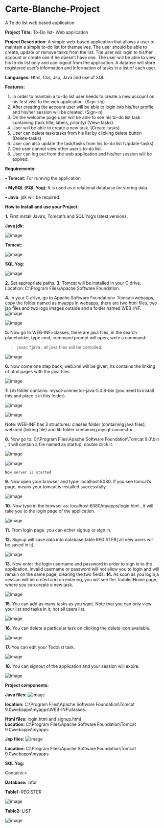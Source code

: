 # Carte-Blanche-Project
A To do list web based application

**Project Title:** To-Do list- Web application

**Project Description:** A simple web-based application that allows a user to maintain a simple to-do list for themselves. The user should be able to create, update or remove tasks from the list. The user will login to his/her account or create one if he doesn’t have one. The user will be able to view his to-do list only and can logout from the application. A databse will store registered user’s information and information of tasks in a list of each user.

**Languages:** Html, Css, Jsp, Java and use of SQL.

**Features:**
1.	In order to maintain a to-do list user needs to create a new account on his first visit to the web application. (Sign-Up)
2.	After creating the account user will be able to login into his/her profile and his/her session will be created. (Sign-in)
3.	On the welcome page user will be able to see his to-do list task containing (task title, labels, priority) (View-tasks).
4.	User will be able to create a new task. (Create-tasks).
5.	User can delete task/tasks from his list by clicking delete button (Delete-tasks).
6.	User can also update the task/tasks from his to-do list (Update-tasks).
7.	One user cannot view other user’s to-do list.
8.	User can log out from the web application and his/her session will be expired.

**Requirements:**


**•	Tomcat:** For running the application

**•	MySQL (SQL Yog):** It is used as a relational database for storing data.

**•	Java:** jdk will be required.

**How to Install and use your Project:**



**1.**	First install Java’s, Tomcat’s and SQL Yog’s latest versions.

**Java jdk:**

![image](https://user-images.githubusercontent.com/84430386/118864088-11cdce80-b8f9-11eb-902a-9131fc08b283.png)


**Tomcat:** 

![image](https://user-images.githubusercontent.com/84430386/118864191-2d38d980-b8f9-11eb-8ae9-3acf11b50b6b.png)


**SQL Yog:**
 
 ![image](https://user-images.githubusercontent.com/84430386/118864210-31fd8d80-b8f9-11eb-9b00-8ea2e3f68d4a.png)

**2.**	Set appropriate paths.
**3.**	Tomcat will be installed in your C drive. 
    Location: C:\Program Files\Apache Software Foundation.
    
**4.**	In your C drive, go to Apache Software Foundation> Tomcat>webapps,
    copy the folder named as myapps in webapps, there are two html files, two jsp files and two logo images outside and a folder named WEB-INF.
 ![image](https://user-images.githubusercontent.com/84430386/118864445-6ec98480-b8f9-11eb-8568-d74846485307.png)


  ![image](https://user-images.githubusercontent.com/84430386/118864476-76892900-b8f9-11eb-98be-d116b56545b4.png)

 


**5.**	Now go to WEB-INF>classes, there are java files, in the search 
placeholder, type cmd, command prompt will open, write a command:

> javac *.java , all java files will be compiled.
  
  
  ![image](https://user-images.githubusercontent.com/84430386/118864525-843eae80-b8f9-11eb-8809-a22f7e300520.png)


**6.**	Now come one step back, web.xml will be given, its contains the linking of html pages with the java files.
 
![image](https://user-images.githubusercontent.com/84430386/118864557-89036280-b8f9-11eb-934c-b3d5344bfde0.png)


**7.**	Lib folder contains: mysql-connector-java-5.0.8-bin (you need to install this and place it in this folder).

 ![image](https://user-images.githubusercontent.com/84430386/118864594-90c30700-b8f9-11eb-990d-b256712f6b31.png)



![image](https://user-images.githubusercontent.com/84430386/118864610-9587bb00-b8f9-11eb-921a-be0290ddf997.png)

 

Note: WEB-INF has 3 structures: classes folder (containing java files), web.xml (linking file) and lib folder containing mysql-connector.

**8.**	Now go to: C:\Program Files\Apache Software Foundation\Tomcat 9.0\bin , it will contain a file named as startup, double click it.

 
![image](https://user-images.githubusercontent.com/84430386/118864633-9b7d9c00-b8f9-11eb-9860-95edbbbbe341.png)


![image](https://user-images.githubusercontent.com/84430386/118864661-a1737d00-b8f9-11eb-90cb-d89a506da49d.png)

 

    Now server is started
**9.**	Now open your browser and type: localhost:8080. If you see tomcat’s page, means your tomcat is installed successfully
             
 ![image](https://user-images.githubusercontent.com/84430386/118864678-a7695e00-b8f9-11eb-9fbc-725bc32c68cc.png)


**10.**	Now type in the browser as:  localhost:8080/myapps/login.html , it will take you to the login page of the application.

   ![image](https://user-images.githubusercontent.com/84430386/118864894-d8e22980-b8f9-11eb-9494-96a06d8eb0b5.png)
    

**11.**	From login page, you can either signup or sign in.

**12.**	Signup will save data into database table REGISTER( all new users will be saved in it).
 
 ![image](https://user-images.githubusercontent.com/84430386/118864932-e3042800-b8f9-11eb-8678-5c0bcb1f7503.png)


**13.**	Now enter the login username and password in order to sign in to the application. Invalid username or password will not allow you to login and will remain on the same page, clearing the two fields.
**14.**	As soon as you login,a session will be creted and on entering, you will see the TodolistHome page, where you can create a new task.
            
  ![image](https://user-images.githubusercontent.com/84430386/118864965-ea2b3600-b8f9-11eb-8d40-2a92139972d6.png)


**15.**	 You can add as many tasks as you want. Note that you can only view your list and tasks in it, not all users list.
 
![image](https://user-images.githubusercontent.com/84430386/118864991-ef888080-b8f9-11eb-8907-a9515122b8c4.png)



**16.**	 You can delete a particular task on clicking the delete icon available.

![image](https://user-images.githubusercontent.com/84430386/118865013-f616f800-b8f9-11eb-8782-8b3b65fc8bc6.png)

 
**17.**	You can edit your Todolist task.
 
 ![image](https://user-images.githubusercontent.com/84430386/118865029-fb744280-b8f9-11eb-8bfd-f367f9938dcb.png)

**18.**	 You can signout of the application and your session will expire.
 
![image](https://user-images.githubusercontent.com/84430386/118865046-016a2380-b8fa-11eb-92b3-cbbc155403e1.png)


**Project components:**


**Java files:**  ![image](https://user-images.githubusercontent.com/84430386/118865314-3c6c5700-b8fa-11eb-804f-e5f56f324c97.png)
             
**location:** C:\Program Files\Apache Software Foundation\Tomcat 9.0\webapps\myapps\WEB-INF\classes.


**Html files:**        login.html and signup.html    
**Location:** C:\Program Files\Apache Software Foundation\Tomcat 9.0\webapps\myapps

**Jsp files:**          ![image](https://user-images.githubusercontent.com/84430386/118865347-442bfb80-b8fa-11eb-8adb-1a560aa1ad82.png)
  
**Location:** C:\Program Files\Apache Software Foundation\Tomcat 9.0\webapps\myapps.

**SQL Yog:**

Contains-> 

**Database:** infor

**Table1:** REGISTER

 ![image](https://user-images.githubusercontent.com/84430386/118865386-4c843680-b8fa-11eb-8fe2-7eaf4ac82031.png)



**Table2:** LIST
 
![image](https://user-images.githubusercontent.com/84430386/118865502-70e01300-b8fa-11eb-9db5-ad9580a7d0d6.png)




